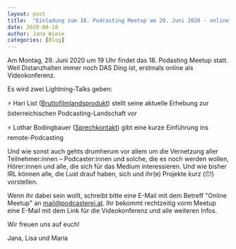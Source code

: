```yaml
---
layout: post
title:  "Einladung zum 18. Podcasting Meetup am 29. Juni 2020 - online!"
date: 2020-06-18
author: Jana Wiese
categories: [Blog]
---
```


Am Montag, 29. Juni 2020 um 19 Uhr findet das 18. Podasting Meetup statt. Weil Distanzhalten immer noch DAS Ding ist, erstmals online als Videokonferenz.

Es wird zwei Lightning-Talks geben:

⚡ Hari List ([Bruttofilmlandsprodukt](https://bruttofilmlandsprodukt.net/)) stellt seine aktuelle Erhebung zur österreichischen Podcasting-Landschaft vor

⚡ Lothar Bodingbauer ([Sprechkontakt](https://www.sprechkontakt.at/)) gibt eine kurze Einführung ins remote-Podcasting

Und wie sonst auch gehts drumherum vor allem um die Vernetzung aller Teilnehmer:innen – Podcaster:innen und solche, die es noch werden wollen, Hörer:innen und alle, die sich für das Medium interessieren. Und wie bisher IRL können alle, die Lust drauf haben, sich und ihr(e) Projekte kurz (⏰!) vorstellen.

Wenn ihr dabei sein wollt, schreibt bitte eine E-Mail mit dem Betreff "Online Meetup" an <mail@podcasterei.at>. Ihr bekommt rechtzeitig vorm Meetup eine E-Mail mit dem Link für die Videokonferenz und alle weiteren Infos.

Wir freuen uns auf euch!

Jana, Lisa und Maria
